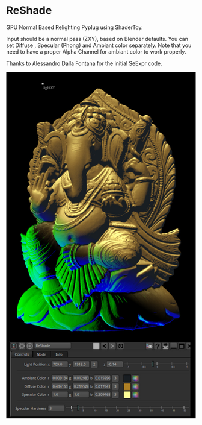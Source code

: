 # ReShade

GPU Normal Based Relighting Pyplug using ShaderToy.

Input should be a normal pass (ZXY), based on Blender defaults.
You can set Diffuse , Specular (Phong) and Ambiant color separately.
Note that you need to have a proper Alpha Channel for ambiant color to work properly.

Thanks to Alessandro Dalla Fontana for the initial SeExpr code.

![Screenshot](Resources/Screenshot.jpg)
